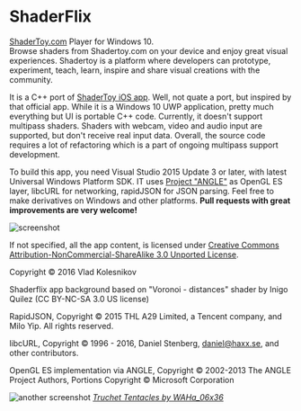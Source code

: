 # ShaderFlix
[ShaderToy.com](https://shadertoy.com) Player for Windows 10.  
Browse shaders from Shadertoy.com on your device and enjoy great visual experiences. Shadertoy is a platform where developers can prototype, experiment, teach, learn, inspire and share visual creations with the community. 

It is a C++ port of [ShaderToy iOS app](https://github.com/beautypi/shadertoy-iOS-v2). Well, not quate a port, but inspired by that official app. While it is a Windows 10 UWP application, pretty much everything but UI is portable C++ code. 
Currently, it doesn't support multipass shaders. Shaders with webcam, video and audio input are supported, but don't receive real input data. Overall, the source code requires a lot of refactoring which is a part of ongoing multipass support development. 

To build this app, you need Visual Studio 2015 Update 3 or later, with latest Universal Windows Platform SDK. 
IT uses [Project "ANGLE"](https://github.com/Microsoft/angle) as OpenGL ES layer, libcURL for networking, rapidJSON for JSON parsing. Feel free to make derivatives on Windows and other platforms. **Pull requests with great improvements are very welcome!** 

![screenshot](https://cloud.githubusercontent.com/assets/4735184/18058010/4232e16e-6dc7-11e6-8d36-5ce909c6edaa.png)

If not specified, all the app content, is licensed under [Creative Commons Attribution-NonCommercial-ShareAlike 3.0 Unported License](https://creativecommons.org/licenses/by-nc-sa/3.0/deed.en_US). 

Copyright © 2016 Vlad Kolesnikov

Shaderflix app background based on "Voronoi - distances" shader by Inigo Quilez (CC BY-NC-SA 3.0 US license)

RapidJSON, Copyright © 2015 THL A29 Limited, a Tencent company, and Milo Yip.  All rights reserved.

libcURL, Copyright © 1996 - 2016, Daniel Stenberg, daniel@haxx.se, and other contributors. 

OpenGL ES implementation via ANGLE, Copyright © 2002-2013 The ANGLE Project Authors, Portions Copyright © Microsoft Corporation

![another screenshot](https://cloud.githubusercontent.com/assets/4735184/18058056/7b42c10e-6dc7-11e6-8ef2-b1903e2c30bd.png)
*[Truchet Tentacles by WAHa_06x36](https://www.shadertoy.com/view/ldfGWn)*
